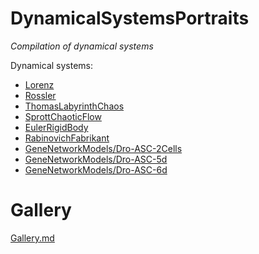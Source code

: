 DynamicalSystemsPortraits
=================
*Compilation of dynamical systems*

Dynamical systems:

- [Lorenz](Lorenz)
- [Rossler](Rossler)
- [ThomasLabyrinthChaos](ThomasLabyrinthChaos)
- [SprottChaoticFlow](SprottChaoticFlow)
- [EulerRigidBody](EulerRigidBody)
- [RabinovichFabrikant](RabinovichFabrikant)
- [GeneNetworkModels/Dro-ASC-2Cells](GeneNetworkModels/Dro-ASC-2Cells)
- [GeneNetworkModels/Dro-ASC-5d](GeneNetworkModels/Dro-ASC-5d)
- [GeneNetworkModels/Dro-ASC-6d](GeneNetworkModels/Dro-ASC-6d)

# Gallery #
[Gallery.md](Gallery.md)